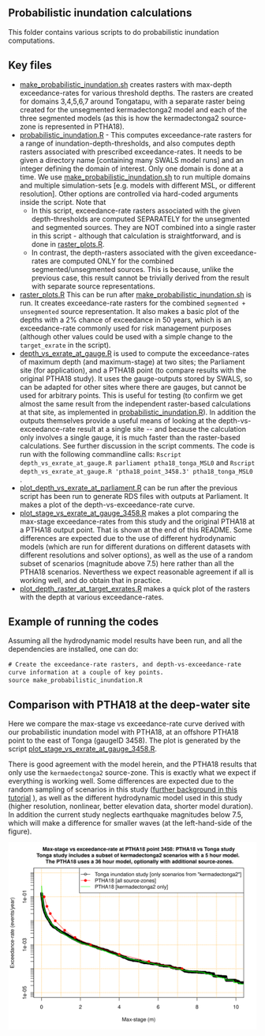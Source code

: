Probabilistic inundation calculations
-------------------------------------

This folder contains various scripts to do probabilistic inundation computations.

## Key files

* [make_probabilistic_inundation.sh](make_probabilistic_inundation.sh) creates rasters with max-depth exceedance-rates for various threshold depths. The rasters are created for domains 3,4,5,6,7 around Tongatapu, with a separate raster being created for the unsegmented kermadectonga2 model and each of the three segmented models (as this is how the kermadectonga2 source-zone is represented in PTHA18).
* [probabilistic_inundation.R](probabilistic_inundation.R) - This computes exceedance-rate rasters for a range of inundation-depth-thresholds, and also computes depth rasters associated with prescribed exceedance-rates. It needs to be given a directory name [containing many SWALS model runs] and an integer defining the domain of interest. Only one domain is done at a time. We use [make_probabilistic_inundation.sh](make_probabilistic_inundation.sh) to run multiple domains and multiple simulation-sets [e.g. models with different MSL, or different resolution]. Other options are controlled via hard-coded arguments inside the script. Note that
    * In this script, exceedance-rate rasters associated with the given depth-thresholds are computed SEPARATELY for the unsegmented and segmented sources. They are NOT combined into a single raster in this script - although that calculation is straightforward, and is done in [raster_plots.R](raster_plots.R).
    * In contrast, the depth-rasters associated with the given exceedance-rates are computed ONLY for the combined segmented/unsegmented sources. This is because, unlike the previous case, this result cannot be trivially derived from the result with separate source representations. 
* [raster_plots.R](raster_plots.R) This can be run after [make_probabilistic_inundation.sh](make_probabilistic_inundation.sh) is run. It creates exceedance-rate rasters for the combined `segmented + unsegmented` source representation. It also makes a basic plot of the depths with a 2\% chance of exceedance in 50 years, which is an exceedance-rate commonly used for risk management purposes (although other values could be used with a simple change to the `target_exrate` in the script). 
* [depth_vs_exrate_at_gauge.R](depth_vs_exrate_at_gauge.R) is used to compute the exceedance-rates of maximum depth (and maximum-stage) at two sites; the Parliament site (for application), and a PTHA18 point (to compare results with the original PTHA18 study). It uses the gauge-outputs stored by SWALS, so can be adapted for other sites where there are gauges, but cannot be used for arbitrary points. This is useful for testing (to confirm we get almost the same result from the independent raster-based calculations at that site, as implemented in [probabilistic_inundation.R](probabilistic_inundation.R)). In addition the outputs themselves provide a useful means of looking at the depth-vs-exceedance-rate result at a single site -- and because the calculation only involves a single gauge, it is much faster than the raster-based calculations. See further discussion in the script comments. The code is run with the following commandline calls: `Rscript depth_vs_exrate_at_gauge.R parliament ptha18_tonga_MSL0` and `Rscript depth_vs_exrate_at_gauge.R 'ptha18_point_3458.3' ptha18_tonga_MSL0 `. 
* [plot_depth_vs_exrate_at_parliament.R](plot_depth_vs_exrate_at_parliament.R) can be run after the previous script has been run to generate RDS files with outputs at Parliament. It makes a plot of the depth-vs-exceedance-rate curve.
* [plot_stage_vs_exrate_at_gauge_3458.R](plot_stage_vs_exrate_at_gauge_3458.R) makes a plot comparing the max-stage exceedance-rates from this study and the original PTHA18 at a PTHA18 output point. That is shown at the end of this README. Some differences are expected due to the use of different hydrodynamic models (which are run for different durations on different datasets with different resolutions and solver options), as well as the use of a random subset of scenarios (magnitude above 7.5) here rather than all the PTHA18 scenarios. Neverthess we expect reasonable agreement if all is working well, and do obtain that in practice.
* [plot_depth_raster_at_target_exrates.R](plot_depth_raster_at_target_exrates.R) makes a quick plot of the rasters with the depth at various exceedance-rates. 

## Example of running the codes

Assuming all the hydrodynamic model results have been run, and all the dependencies are installed, one can do:

```
# Create the exceedance-rate rasters, and depth-vs-exceedance-rate curve information at a couple of key points.
source make_probabilistic_inundation.R

```

## Comparison with PTHA18 at the deep-water site

Here we compare the max-stage vs exceedance-rate curve derived with our probabilistic inundation model with PTHA18, at an offshore PTHA18 point to the east of Tonga (gaugeID 3458). The plot is generated by the script [plot_stage_vs_exrate_at_gauge_3458.R](plot_stage_vs_exrate_at_gauge_3458.R). 

There is good agreement with the model herein, and the PTHA18 results that only use the `kermaedectonga2` source-zone. This is exactly what we expect if everything is working well. Some differences are expected due to the random sampling of scenarios in this study ([further background in this tutorial](../../../../ptha_access/example_event_access_scripts/random_scenario_sampling/random_scenario_sampling.md) ), as well as the different hydrodynamic model used in this study (higher resolution, nonlinear, better elevation data, shorter model duration). In addition the current study neglects earthquake magnitudes below 7.5, which will make a difference for smaller waves (at the left-hand-side of the figure).

![Comparison_PTHA18_offshore_point](ptha18_tonga_MSL0_stage_vs_rate_validation_at_ptha18_point_3458.png)
